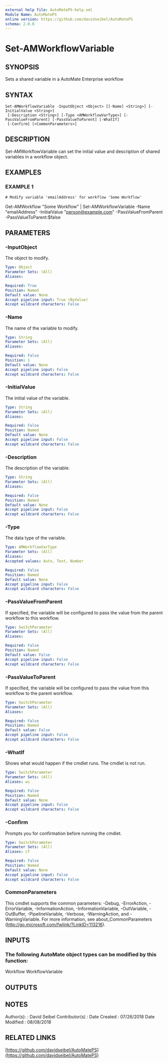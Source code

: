 ```yaml
---
external help file: AutoMatePS-help.xml
Module Name: AutoMatePS
online version: https://github.com/davidseibel/AutoMatePS
schema: 2.0.0
---
```


# Set-AMWorkflowVariable

## SYNOPSIS
Sets a shared variable in a AutoMate Enterprise workflow

## SYNTAX

```
Set-AMWorkflowVariable -InputObject <Object> [[-Name] <String>] [-InitialValue <String>]
 [-Description <String>] [-Type <AMWorkflowVarType>] [-PassValueFromParent] [-PassValueToParent] [-WhatIf]
 [-Confirm] [<CommonParameters>]
```

## DESCRIPTION
Set-AMWorkflowVariable can set the initial value and description of shared variables in a workflow object.

## EXAMPLES

### EXAMPLE 1
```
# Modify variable 'emailAddress' for workflow 'Some Workflow'
```

Get-AMWorkflow "Some Workflow" | Set-AMWorkflowVariable -Name "emailAddress" -InitialValue "person@example.com" -PassValueFromParent -PassValueToParent:$false

## PARAMETERS

### -InputObject
The object to modify.

```yaml
Type: Object
Parameter Sets: (All)
Aliases:

Required: True
Position: Named
Default value: None
Accept pipeline input: True (ByValue)
Accept wildcard characters: False
```

### -Name
The name of the variable to modify.

```yaml
Type: String
Parameter Sets: (All)
Aliases:

Required: False
Position: 1
Default value: None
Accept pipeline input: False
Accept wildcard characters: False
```

### -InitialValue
The initial value of the variable.

```yaml
Type: String
Parameter Sets: (All)
Aliases:

Required: False
Position: Named
Default value: None
Accept pipeline input: False
Accept wildcard characters: False
```

### -Description
The description of the variable.

```yaml
Type: String
Parameter Sets: (All)
Aliases:

Required: False
Position: Named
Default value: None
Accept pipeline input: False
Accept wildcard characters: False
```

### -Type
The data type of the variable.

```yaml
Type: AMWorkflowVarType
Parameter Sets: (All)
Aliases:
Accepted values: Auto, Text, Number

Required: False
Position: Named
Default value: None
Accept pipeline input: False
Accept wildcard characters: False
```

### -PassValueFromParent
If specified, the variable will be configured to pass the value from the parent workflow to this workflow.

```yaml
Type: SwitchParameter
Parameter Sets: (All)
Aliases:

Required: False
Position: Named
Default value: False
Accept pipeline input: False
Accept wildcard characters: False
```

### -PassValueToParent
If specified, the variable will be configured to pass the value from this workflow to the parent workflow.

```yaml
Type: SwitchParameter
Parameter Sets: (All)
Aliases:

Required: False
Position: Named
Default value: False
Accept pipeline input: False
Accept wildcard characters: False
```

### -WhatIf
Shows what would happen if the cmdlet runs.
The cmdlet is not run.

```yaml
Type: SwitchParameter
Parameter Sets: (All)
Aliases: wi

Required: False
Position: Named
Default value: None
Accept pipeline input: False
Accept wildcard characters: False
```

### -Confirm
Prompts you for confirmation before running the cmdlet.

```yaml
Type: SwitchParameter
Parameter Sets: (All)
Aliases: cf

Required: False
Position: Named
Default value: None
Accept pipeline input: False
Accept wildcard characters: False
```

### CommonParameters
This cmdlet supports the common parameters: -Debug, -ErrorAction, -ErrorVariable, -InformationAction, -InformationVariable, -OutVariable, -OutBuffer, -PipelineVariable, -Verbose, -WarningAction, and -WarningVariable.
For more information, see about_CommonParameters (http://go.microsoft.com/fwlink/?LinkID=113216).

## INPUTS

### The following AutoMate object types can be modified by this function:
Workflow
WorkflowVariable

## OUTPUTS

## NOTES
Author(s):     : David Seibel
Contributor(s) :
Date Created   : 07/26/2018
Date Modified  : 08/08/2018

## RELATED LINKS

[https://github.com/davidseibel/AutoMatePS](https://github.com/davidseibel/AutoMatePS)

